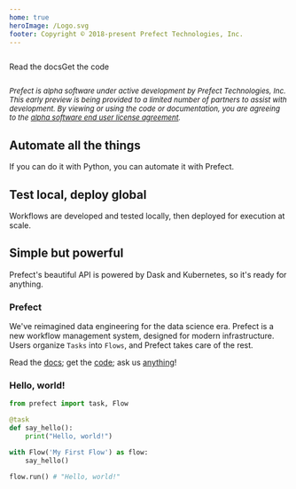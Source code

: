 ```yaml
---
home: true
heroImage: /Logo.svg
footer: Copyright © 2018-present Prefect Technologies, Inc.
---
```

<div class='hero'>
    <div style="display: flex;">
        <p class='action'>
            <router-link to="introduction.html" class="nav-link action-button">Read the docs</router-link>
        </p>
        <p class='action'>
            <router-link to="agreement.html" class="nav-link action-button">Get the code</router-link>
        </p>
    </div>
    <p style="font-size: 13px; font-style: italic;">
        Prefect is alpha software under active development by Prefect Technologies, Inc. This early preview is being provided to a limited number of partners to assist with development. By viewing or using the code or documentation, you are agreeing to the <a href='license.html'>alpha software end user license agreement</a>.
    </p>
</div>

<div class='features'>
    <div class='feature'>
        <h2>Automate all the things</h2>
        <p>If you can do it with Python, you can automate it with Prefect.</p>
    </div>
    <div class='feature'>
        <h2>Test local, deploy global</h2>
        <p>Workflows are developed and tested locally, then deployed for execution at scale.</p>
    </div>
    <div class='feature'>
        <h2>Simple but powerful</h2>
        <p>Prefect's beautiful API is powered by Dask and Kubernetes, so it's ready for anything.</p>
    </div>
</div>
<div class='features' style="padding-bottom: 0px; margin-top: 1em;"></div>

### Prefect

We've reimagined data engineering for the data science era. Prefect is a new workflow management system, designed for modern infrastructure. Users organize `Tasks` into `Flows`, and Prefect takes care of the rest.

Read the [docs](/introduction.html); get the [code](/agreement.html); ask us [anything](mailto:help@prefect.io)!


### Hello, world!

```python
from prefect import task, Flow

@task
def say_hello():
    print("Hello, world!")

with Flow('My First Flow') as flow:
    say_hello()

flow.run() # "Hello, world!"
```
